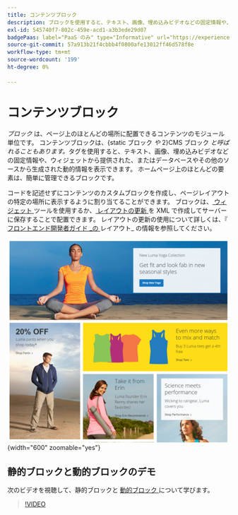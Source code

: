 ```yaml
---
title: コンテンツブロック
description: ブロックを使用すると、テキスト、画像、埋め込みビデオなどの固定情報や、動的情報を表示できます。
exl-id: 545740f7-802c-459e-acd1-a3b3ede29d07
badgePaas: label="PaaS のみ" type="Informative" url="https://experienceleague.adobe.com/ja/docs/commerce/user-guides/product-solutions" tooltip="Adobe Commerce on Cloud プロジェクト（Adobeが管理する PaaS インフラストラクチャ）およびオンプレミスプロジェクトにのみ適用されます。"
source-git-commit: 57a913b21f4cbbb4f0800afe13012ff46d578f8e
workflow-type: tm+mt
source-wordcount: '199'
ht-degree: 0%

---
```


# コンテンツブロック

_ブロック_ は、ページ上のほとんどの場所に配置できるコンテンツのモジュール単位です。 コンテンツブロックは、{static ブロック _や_ 2}CMS ブロック _と呼ばれることもあります。_&#x200B;タグを使用すると、テキスト、画像、埋め込みビデオなどの固定情報や、ウィジェットから提供された、またはデータベースやその他のソースから生成された動的情報を表示できます。 ホームページ上のほとんどの要素は、簡単に管理できるブロックです。

コードを記述せずにコンテンツのカスタムブロックを作成し、ページレイアウトの特定の場所に表示するように割り当てることができます。 ブロックは、[ ウィジェット ](widget-static-block.md) ツールを使用するか、[ レイアウトの更新 ](layout-updates.md) を XML で作成してサーバーに保存することで配置できます。 レイアウトの更新の使用について詳しくは、『 [ フロントエンド開発者ガイド _の ][1] レイアウト_ の情報を参照してください。

![ サンプルストアフロントのホームページのブロック ](./assets/storefront-blocks-home-page.png){width="600" zoomable="yes"}

## 静的ブロックと動的ブロックのデモ

次のビデオを視聴して、静的ブロックと [ 動的ブロック ](dynamic-blocks.md) について学びます。

>[!VIDEO](https://video.tv.adobe.com/v/3411070?quality=12&learn=on&captions=jpn)

[1]: https://developer.adobe.com/commerce/frontend-core/guide/layouts/
